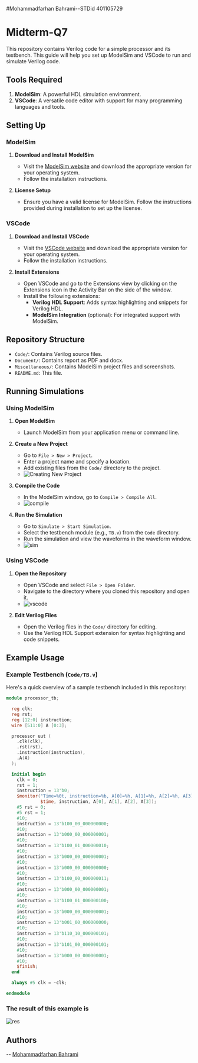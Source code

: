 #Mohammadfarhan Bahrami--STDid 401105729
# Midterm-Q7

This repository contains Verilog code for a simple processor and its testbench. This guide will help you set up ModelSim and VSCode to run and simulate Verilog code.

## Tools Required

1. **ModelSim**: A powerful HDL simulation environment.
2. **VSCode**: A versatile code editor with support for many programming languages and tools.

## Setting Up

### ModelSim

1. **Download and Install ModelSim**
   - Visit the [ModelSim website](https://www.mentor.com/products/fv/modelsim) and download the appropriate version for your operating system.
   - Follow the installation instructions.

2. **License Setup**
   - Ensure you have a valid license for ModelSim. Follow the instructions provided during installation to set up the license.

### VSCode

1. **Download and Install VSCode**
   - Visit the [VSCode website](https://code.visualstudio.com/) and download the appropriate version for your operating system.
   - Follow the installation instructions.

2. **Install Extensions**
   - Open VSCode and go to the Extensions view by clicking on the Extensions icon in the Activity Bar on the side of the window.
   - Install the following extensions:
     - **Verilog HDL Support**: Adds syntax highlighting and snippets for Verilog HDL.
     - **ModelSim Integration** (optional): For integrated support with ModelSim.

## Repository Structure

- `Code/`: Contains Verilog source files.
- `Document/`: Contains report as PDF and docx.
- `Miscellaneous/`: Contains ModelSim project files and screenshots.
- `README.md`: This file.

## Running Simulations

### Using ModelSim

1. **Open ModelSim**
   - Launch ModelSim from your application menu or command line.

2. **Create a New Project**
   - Go to `File > New > Project`.
   - Enter a project name and specify a location.
   - Add existing files from the `Code/` directory to the project.
   - ![Creating New Project](Miscellaneous/images/proj.png)

3. **Compile the Code**
   - In the ModelSim window, go to `Compile > Compile All`.
   - ![compile](Miscellaneous/images/compile.png)

4. **Run the Simulation**
   - Go to `Simulate > Start Simulation`.
   - Select the testbench module (e.g., `TB.v`) from the `Code` directory.
   - Run the simulation and view the waveforms in the waveform window.
   - ![sim](Miscellaneous/images/run.png)

### Using VSCode

1. **Open the Repository**
   - Open VSCode and select `File > Open Folder`.
   - Navigate to the directory where you cloned this repository and open it.
   - ![vscode](Miscellaneous/images/vscode.png)


2. **Edit Verilog Files**
   - Open the Verilog files in the `Code/` directory for editing.
   - Use the Verilog HDL Support extension for syntax highlighting and code snippets.

## Example Usage

### Example Testbench (`Code/TB.v`)

Here's a quick overview of a sample testbench included in this repository:

```verilog
module processor_tb;

  reg clk;
  reg rst;
  reg [12:0] instruction;
  wire [511:0] A [0:3];

  processor uut (
    .clk(clk),
    .rst(rst),
    .instruction(instruction),
    .A(A)
  );

  initial begin
    clk = 0;
    rst = 1;
    instruction = 13'b0;
    $monitor("Time=%0t, instruction=%b, A[0]=%h, A[1]=%h, A[2]=%h, A[3]=%h", 
             $time, instruction, A[0], A[1], A[2], A[3]);
    #5 rst = 0;
    #5 rst = 1;
    #10;
    instruction = 13'b100_00_000000000; 
    #10;
    instruction = 13'b000_00_000000001; 
    #10;
    instruction = 13'b100_01_000000010; 
    #10;
    instruction = 13'b000_00_000000001; 
    #10;
    instruction = 13'b000_00_000000000; 
    #10;
    instruction = 13'b100_00_000000011; 
    #10;
    instruction = 13'b000_00_000000001; 
    #10;
    instruction = 13'b100_01_000000100; 
    #10;
    instruction = 13'b000_00_000000001; 
    #10;
    instruction = 13'b001_00_000000000; 
    #10;
    instruction = 13'b110_10_000000101; 
    #10;
    instruction = 13'b101_00_000000101; 
    #10;
    instruction = 13'b000_00_000000001; 
    #10;
    $finish;
  end

  always #5 clk = ~clk;

endmodule
```
### The result of this example is
![res](Miscellaneous/images/result.png)
## Authors 
-- [Mohammadfarhan Bahrami](https://github.com/EPO004)
